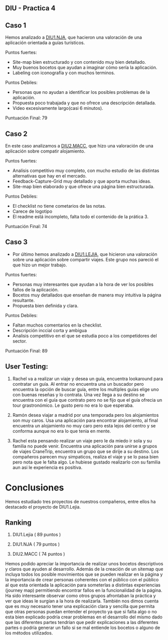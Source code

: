 ## DIU - Practica 4

## Caso 1
 Hemos analizado a	[DIU1.NJA](https://github.com/EspGameplayer/DIU20), que hacieron una valoración de una aplicación orientada a guías turísticos. 

Puntos fuertes:
 - Site-map bien estructurado y con contenido muy bien detallado.
 - Muy buenos bocetos que ayudan a imaginar cómo sería la aplicación.
 - Labeling con iconografía y con muchos terminos.

Puntos Debiles:
 - Personas que no ayudan a identificar los posibles problemas de la aplicación.
 - Propuesta poco trabajada y que no ofrece una descripción detallada.
 - Video excesivamente largo(casi 6 minutos).

Puntuación Final: 79

## Caso 2
En este caso analizamos a [DIU2.MACC](https://github.com/MigueCc99/DIU20), que hizo una valoración de una aplicación sobre compatir alojamiento.

Puntos fuertes:
 - Analísis competitivo muy completo, con mucho estudio de las distintas alternativas que hay en el mercado.
 - Feedback-Capture-Grid muy detallado y que aporta muchas ideas.
 - Site-map bien elaborado y que ofrece una página bien estructurada.

Puntos Debiles:
 - El checklist no tiene cometarios de las notas.
 - Carece de logotipo
 - El readme está incompleto, falta todo el contenido de la prática 3.
 
Puntuación Final: 74
 
## Caso 3
* Por último hemos analizado a [DIU1.LEJIA](https://github.com/luiser1996/DIU20), que hicieron una valoración sobre una aplicación sobre compartir viajes. Este grupo nos pareció el que hizo un mejor trabajo.

Puntos fuertes:
 - Personas muy interesantes que ayudan a la hora de ver los posibles fallos de la aplicación.
 - Bocetos muy detallados que enseñan de manera muy intuitiva la página resultante.
 - Propuesta bien definida y clara.
 
Puntos Debiles:
 - Faltan muchos comentarios en la checklist.
 - Descripción inccial corta y ambigua
 - Analisis competitivo en el que se estudia poco a los competidores del sector.
 
 Puntuación Final: 89


## User Testing: 

 1. Rachel va a realizar un viaje y desea un guía, encuentra lookaround para contratar un guía. Al entrar no encuentra una un buscador pero encuentra la opción de buscar guía, entre los multiples guías elige uno con buenas reseñas y lo contrata. Una vez llega a su destino se encuentra con el guía que contrato pero no se fijo que el guía ofrecia un tour grastronómico. Le gusto pero no era lo que esperaba.

 2. Ramón desea viajar a madrid por una temporada pero los alojamientos son muy caros. Usa una aplicación para encontrar alojamiento, al final encuentra un alojamiento no muy caro pero esta lejos del centro y se conforma aunque no era lo que tenia en mente.
 
 3. Rachel esta pensando realizar un viaje pero le da miedo ir sola y su familia no puede venir. Encuentra una aplicación para unirse a grupos de viajes CraneTrip, encuentra un grupo que se dirije a su destino. Los compañeros parecen muy simpaticos, realiza el viaje y se lo pasa bien pero nota que le falta algo. Le hubiese gustado realizarlo con su familia aun asi le experiencia es positiva.


# Conclusiones

Hemos estudiado tres proyectos de nuestros compañeros, entre ellos ha destacado el proyecto de DIU1.Lejia.

## Ranking

  1. DIU1.Lejia ( 89 puntos )
 
  2. DIU1.NJA   ( 79 puntos )
 
  3. DIU2.MACC  ( 74 puntos )
  
  
Hemos podido apreciar la importancia  de realizar unos bocetos descriptivos y claros que ayuden al desarrollo. Además de la creación de un sitemap que incluya todos los posible movimientos que se pueden realizar en la página y la importancia de crear personas coherentes con el público con el público al que esta orientada la aplicación para someterlas a distintas experiencias (journey map) permitiendo encontrar fallos en la funcionalidad de la página. Ha sido interesante observar como otros grupos afrontaban la práctica y ver que ideas le surgían a la hora de realizarla. También nos dimos cuenta que es muy necesario tener una explicación clara y sencilla que permita que otras personas puedan entender el proyecto ya que si falta algo o no esta bien explicado podría crear problemas en el desarrollo del mismo dado que las diferentes partes tendrían que pedir explicaciones a las diferentes partes o podría generar un fallo si se mal entiende los bocetos o alguno de los métodos utilizados.



